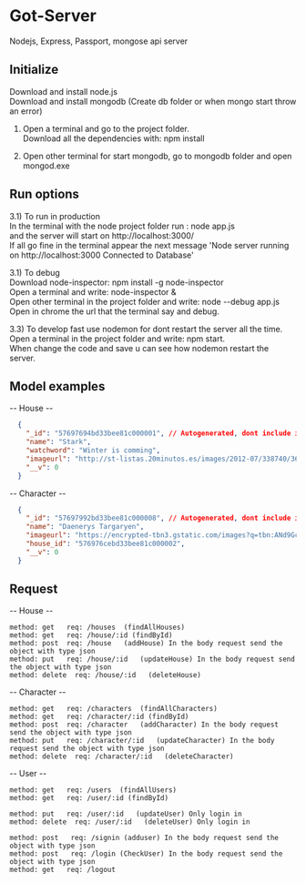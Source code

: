 # Got-Server
Nodejs, Express, Passport, mongose api server

<h2>Initialize</h2>
Download and install node.js <br/>
Download and install mongodb (Create db folder or when mongo start throw an error) <br/>

1) Open a terminal and go to the project folder. <br/>
  Download all the dependencies with: npm install <br/>

2) Open other terminal for start mongodb, go to mongodb folder and open mongod.exe <br/>

<h2>Run options</h2>
3.1) To run in production <br/>
  In the terminal with the node project folder run : node app.js <br/>
  and the server will start on <a src="http://localhost:3000/">http://localhost:3000/</a> <br/>
  If all go fine in the terminal appear the next message 'Node server running on http://localhost:3000 Connected to Database' <br/>

3.1) To debug<br/>
  Download node-inspector: npm install -g node-inspector<br/>
  Open a terminal and write: node-inspector &<br/>
  Open other terminal in the project folder and write: node --debug app.js<br/>
  Open in chrome the url that the terminal say and debug.<br/>

3.3) To develop fast use nodemon for dont restart the server all the time.<br/>
  Open a terminal in the project folder and write: npm start.<br/>
  When change the code and save u can see how nodemon restart the server.<br/>


  <h2>Model examples</h2>

-- House --
```json
  {
    "_id": "57697694bd33bee81c000001", // Autogenerated, dont include in post method
    "name": "Stark",
    "watchword": "Winter is comming",
    "imageurl": "http://st-listas.20minutos.es/images/2012-07/338740/3645213_249px.jpg?1343563047",
    "__v": 0
  }
```
-- Character --
```json
  {
    "_id": "57697992bd33bee81c000008", // Autogenerated, dont include in post method
    "name": "Daenerys Targaryen",
    "imageurl": "https://encrypted-tbn3.gstatic.com/images?q=tbn:ANd9GcRWnZAMq3RfivCTchW6O0hMRa-nBP7B6j2r4It7xL3xhneMx29NhWQ",
    "house_id": "576976cebd33bee81c000002",
    "__v": 0
  }
```

<h2>Request</h2>

-- House -- <br/>
```
method: get   req: /houses  (findAllHouses)
method: get   req: /house/:id (findById)
method: post  req: /house   (addHouse) In the body request send the object with type json
method: put   req: /house/:id   (updateHouse) In the body request send the object with type json
method: delete  req: /house/:id   (deleteHouse)
```
-- Character -- <br/>
```
method: get   req: /characters  (findAllCharacters)
method: get   req: /character/:id (findById)
method: post  req: /character   (addCharacter) In the body request send the object with type json
method: put   req: /character/:id   (updateCharacter) In the body request send the object with type json
method: delete  req: /character/:id   (deleteCharacter)
```
-- User -- <br/>
```
method: get   req: /users  (findAllUsers)
method: get   req: /user/:id (findById)

method: put   req: /user/:id   (updateUser) Only login in
method: delete  req: /user/:id   (deleteUser) Only login in

method: post   req: /signin (adduser) In the body request send the object with type json
method: post   req: /login (CheckUser) In the body request send the object with type json
method: get   req: /logout 
```
